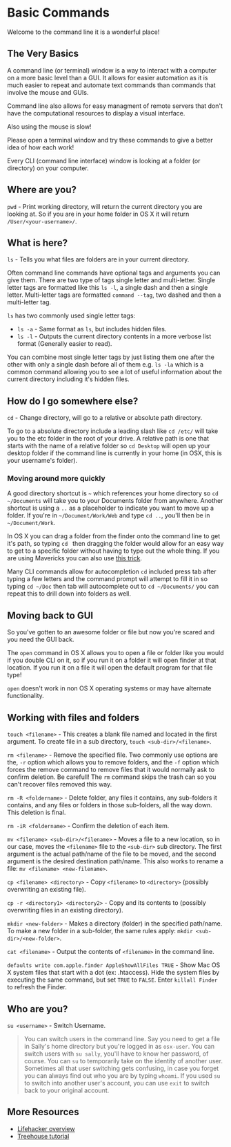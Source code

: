 Basic Commands
====

Welcome to the command line it is a wonderful place!

The Very Basics
----

A command line (or terminal) window is a way to interact with a computer on a more basic level than a GUI. It allows for easier automation as it is much easier to repeat and automate text commands than commands that involve the mouse and GUIs.

Command line also allows for easy managment of remote servers that don't have the computational resources to display a visual interface.

Also using the mouse is slow!

Please open a terminal window and try these commands to give a better idea of how each work!

Every CLI (command line interface) window is looking at a folder (or directory) on your computer.

Where are you?
----

`pwd` - Print working directory, will return the current directory you are looking at. So if you are in your home folder in OS X it will return `/User/<your-username>/`.

What is here?
----

`ls` - Tells you what files are folders are in your current directory.

Often command line commands have optional tags and arguments you can give them. There are two type of tags single letter and multi-letter. Single letter tags are formatted like this `ls -l`, a single dash and then a single letter. Multi-letter tags are formatted `command --tag`, two dashed and then a multi-letter tag.

`ls` has two commonly used single letter tags:

* `ls -a` - Same format as `ls`, but includes hidden files.
* `ls -l` - Outputs the current directory contents in a more verbose list format (Generally easier to read).

You can combine most single letter tags by just listing them one after the other with only a single dash before all of them e.g. `ls -la` which is a common command allowing you to see a lot of useful information about the current directory including it's hidden files.

How do I go somewhere else?
----

`cd` - Change directory, will go to a relative or absolute path directory.

To go to a absolute directory include a leading slash like `cd /etc/` will take you to the etc folder in the root of your drive. A relative path is one that starts with the name of a relative folder so `cd Desktop` will open up your desktop folder if the command line is currently in your home (in OSX, this is your username's folder).

### Moving around more quickly

A good directory shortcut is `~` which references your home directory so `cd ~/Documents` will take you to your Documents folder from anywhere. Another shortcut is using a `..` as a placeholder to indicate you want to move up a folder. If you're in `~/Document/Work/Web` and type `cd ..`, you'll then be in `~/Document/Work`.

In OS X you can drag a folder from the finder onto the command line to get it's path, so typing `cd ` then dragging the folder would allow for an easy way to get to a specific folder without having to type out the whole thing. If you are using Mavericks you can also use [this trick](http://hints.macworld.com/article.php?story=20131025192702763).

Many CLI commands allow for autocompletion `cd` included press tab after typing a few letters and the command prompt will attempt to fill it in so typing `cd ~/Doc` then tab will autocomplete out to `cd ~/Documents/` you can repeat this to drill down into folders as well.

Moving back to GUI
----

So you've gotten to an awesome folder or file but now you're scared and you need the GUI back.

The `open` command in OS X allows you to open a file or folder like you would if you double CLI on it, so if you run it on a folder it will open finder at that location. If you run it on a file it will open the default program for that file type!

`open` doesn't work in non OS X operating systems or may have alternate functionality.

Working with files and folders
----

`touch <filename>` - This creates a blank file named and located in the first argument. To create file in a sub directory, `touch <sub-dir>/<filename>`.

`rm <filename>` - Remove the specified file. Two commonly use options are the, `-r` option which allows you to remove folders, and the `-f` option which forces the remove command to remove files that it would normally ask to confirm deletion. Be carefull! The `rm` command skips the trash can so you can't recover files removed this way.

`rm -R <foldername>` - Delete folder, any files it contains, any sub-folders it contains, and any files or folders in those sub-folders, all the way down. This deletion is final.

`rm -iR <foldername>` - Confirm the deletion of each item.

`mv <filename> <sub-dir>/<filename>` - Moves a file to a new location, so in our case, moves the `<filename>` file to the `<sub-dir>` sub directory. The first argument is the actual path/name of the file to be moved, and the second argument is the desired destination path/name. This also works to rename a file: `mv <filename> <new-filename>`.

`cp <filename> <directory>` - Copy `<filename>` to `<directory>` (possibly
overwriting an existing file).

`cp -r <directory1> <directory2>` - Copy <directory1> and its contents to <directory2> (possibly overwriting files in an existing directory).

`mkdir <new-folder>` - Makes a directory (folder) in the specified path/name. To make a new folder in a sub-folder, the same rules apply: `mkdir <sub-dir>/<new-folder>`.

`cat <filename>` - Output the contents of `<filename>` in the command line.

`defaults write com.apple.finder AppleShowAllFiles TRUE` - Show Mac OS X system files that start with a dot (ex: .htaccess). Hide the system files by executing the same command, but set `TRUE` to `FALSE`. Enter `killall Finder` to refresh the Finder.


Who are you?
---

`su <username>` - Switch Username.
> You can switch users in the command line. Say you need to get a file in Sally's home directory but you're logged in as `osx-user`. You can switch users with `su sally`, you'll have to know her password, of course. You can `su` to temporarily take on the identity of another user. Sometimes all that user switching gets confusing, in case you forget you can always find out who you are by typing `whoami`. If you used `su` to switch into another user's account, you can use `exit` to switch back to your original account.

More Resources
---

* [Lifehacker overview](http://lifehacker.com/5633909/who-needs-a-mouse-learn-to-use-the-command-line-for-almost-anything)
* [Treehouse tutorial](http://blog.teamtreehouse.com/command-line-basics)
